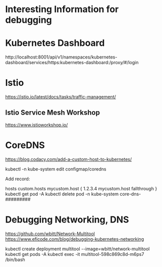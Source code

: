 # Interesting Information for debugging

# Kubernetes Dashboard
http://localhost:8001/api/v1/namespaces/kubernetes-dashboard/services/https:kubernetes-dashboard:/proxy/#/login

# Istio

https://istio.io/latest/docs/tasks/traffic-management/

## Istio Service Mesh Workshop
https://www.istioworkshop.io/


# CoreDNS
https://blog.codacy.com/add-a-custom-host-to-kubernetes/

kubectl -n kube-system edit configmap/coredns

Add record:

hosts custom.hosts mycustom.host {
   1.2.3.4 mycustom.host
   fallthrough
}
kubectl get pod -A
kubectl delete pod -n kube-system core-dns-#########

# Debugging Networking, DNS

https://github.com/wbitt/Network-Multitool
https://www.eficode.com/blog/debugging-kubernetes-networking


kubectl create deployment multitool --image=wbitt/network-multitool
kubectl get pods -A
kubectl exec -it multitool-598c869c8d-m6ps7 /bin/bash
